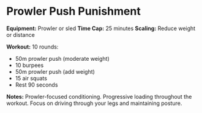 # Prowler Push Punishment

**Equipment:** Prowler or sled
**Time Cap:** 25 minutes
**Scaling:** Reduce weight or distance

**Workout:**
10 rounds:
- 50m prowler push (moderate weight)
- 10 burpees
- 50m prowler push (add weight)
- 15 air squats
- Rest 90 seconds

**Notes:**
Prowler-focused conditioning. Progressive loading throughout the workout. Focus on driving through your legs and maintaining posture.